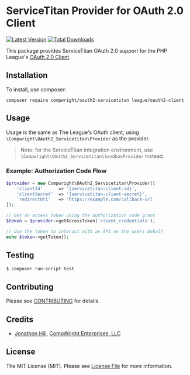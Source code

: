 # ServiceTitan Provider for OAuth 2.0 Client

[![Latest Version](https://img.shields.io/github/release/compwright/oauth2-servicetitan.svg?style=flat-square)](https://github.com/compwright/oauth2-servicetitan/releases)
[![Total Downloads](https://img.shields.io/packagist/dt/compwright/oauth2-servicetitan.svg?style=flat-square)](https://packagist.org/packages/compwright/oauth2-servicetitan)

This package provides ServiceTitan OAuth 2.0 support for the PHP League's [OAuth 2.0 Client](https://github.com/thephpleague/oauth2-client).

## Installation

To install, use composer:

```
composer require compwright/oauth2-servicetitan league/oauth2-client
```

## Usage

Usage is the same as The League's OAuth client, using `\Compwright\OAuth2_Servicetitan\Provider` as the provider.

> Note: for the ServiceTitan integration environment, use `\Compwright\OAuth2_Servicetitan\SandboxProvider` instead.

### Example: Authorization Code Flow

```php
$provider = new Compwright\OAuth2_Servicetitan\Provider([
    'clientId'      => '{servicetitan-client-id}',
    'clientSecret'  => '{servicetitan-client-secret}',
    'redirectUri'   => 'https://example.com/callback-url'
]);

// Get an access token using the authorization code grant
$token = $provider->getAccessToken('client_credentials');

// Use the token to interact with an API on the users behalf
echo $token->getToken();
```

## Testing

``` bash
$ composer run-script test
```

## Contributing

Please see [CONTRIBUTING](https://github.com/compwright/oauth2-servicetitan/blob/master/CONTRIBUTING.md) for details.


## Credits

- [Jonathon Hill](https://github.com/compwright), [CompWright Enterprises, LLC](https://compwright.com)


## License

The MIT License (MIT). Please see [License File](https://github.com/compwright/oauth2-servicetitan/blob/master/LICENSE) for more information.
